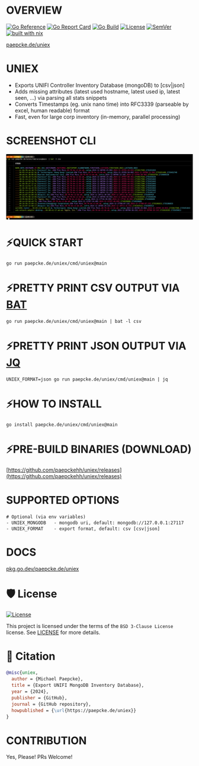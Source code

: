 # OVERVIEW 
[![Go Reference](https://pkg.go.dev/badge/paepcke.de/uniex.svg)](https://pkg.go.dev/paepcke.de/uniex) 
[![Go Report Card](https://goreportcard.com/badge/paepcke.de/uniex)](https://goreportcard.com/report/paepcke.de/uniex) 
[![Go Build](https://github.com/paepckehh/uniex/actions/workflows/golang.yml/badge.svg)](https://github.com/paepckehh/uniex/actions/workflows/golang.yml)
[![License](https://img.shields.io/github/license/paepckehh/uniex)](https://github.com/paepckehh/uniex/blob/master/LICENSE)
[![SemVer](https://img.shields.io/github/v/release/paepckehh/uniex)](https://github.com/paepckehh/uniex/releases/latest)
<br>[![built with nix](https://builtwithnix.org/badge.svg)](https://search.nixos.org/packages?channel=unstable&from=0&size=50&sort=relevance&type=packages&query=uniex)

[paepcke.de/uniex](https://paepcke.de/uniex)

# UNIEX

- Exports UNIFI Controller Inventory Database (mongoDB) to [csv|json]
- Adds missing attributes (latest used hostname, latest used ip, latest seen, ...) via parsing all stats snippets
- Converts Timestamps (eg. unix nano time) into RFC3339 (parseable by excel, human readable) format
- Fast, even for large corp inventory (in-memory, parallel processing)
 
# SCREENSHOT CLI

![UNIEX SAMPLE SCREENSHOT](https://github.com/paepckehh/uniex/blob/main/resources/screenshot01.png "SCREEN")

# ⚡️QUICK START

```
go run paepcke.de/uniex/cmd/uniex@main
```

# ⚡️PRETTY PRINT CSV OUTPUT VIA [BAT](https://github.com/sharkdp/bat)

```
go run paepcke.de/uniex/cmd/uniex@main | bat -l csv
```

# ⚡️PRETTY PRINT JSON OUTPUT VIA [JQ](https://github.com/jqlang/jq) 

```
UNIEX_FORMAT=json go run paepcke.de/uniex/cmd/uniex@main | jq
```

# ⚡️HOW TO INSTALL

```
go install paepcke.de/uniex/cmd/uniex@main
```

# ⚡️PRE-BUILD BINARIES (DOWNLOAD)
[https://github.com/paepckehh/uniex/releases](https://github.com/paepckehh/uniex/releases)


# SUPPORTED OPTIONS 

```
# Optional (via env variables)
- UNIEX_MONGODB   - mongodb uri, default: mongodb://127.0.0.1:27117
- UNIEX_FORMAT    - export format, default: csv [csv|json]
```

# DOCS

[pkg.go.dev/paepcke.de/uniex](https://pkg.go.dev/paepcke.de/uniex)

# 🛡 License

[![License](https://img.shields.io/github/license/paepckehh/uniex)](https://github.com/paepckehh/uniex/blob/master/LICENSE)

This project is licensed under the terms of the `BSD 3-Clause License` license. See [LICENSE](https://github.com/paepckehh/uniex/blob/master/LICENSE) for more details.

# 📃 Citation

```bibtex
@misc{uniex,
  author = {Michael Paepcke},
  title = {Export UNIFI MongoDB Inventory Database},
  year = {2024},
  publisher = {GitHub},
  journal = {GitHub repository},
  howpublished = {\url{https://paepcke.de/uniex}}
}
```

# CONTRIBUTION

Yes, Please! PRs Welcome! 
